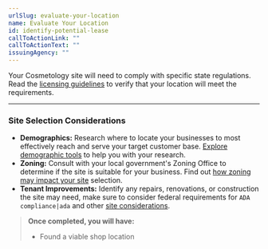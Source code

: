 ```yaml
---
urlSlug: evaluate-your-location
name: Evaluate Your Location
id: identify-potential-lease
callToActionLink: ""
callToActionText: ""
issuingAgency: ""
---
```

Your Cosmetology site will need to comply with specific state regulations. Read the [licensing guidelines](https://www.njconsumeraffairs.gov/regulations/Chapter-28-Board-of-Cosmetology-and-Hairstyling.pdf) to verify that your location will meet the requirements.

---
### Site Selection Considerations

* **Demographics:** Research where to locate your businesses to most effectively reach and serve your target customer base. [Explore demographic tools](https://business.nj.gov/pages/select-a-location) to help you with your research.
* **Zoning:** Consult with your local government's Zoning Office to determine if the site is suitable for your business. Find out [how zoning may impact your site](https://business.nj.gov/pages/select-a-location) selection.
* **Tenant Improvements:** Identify any repairs, renovations, or construction the site may need, make sure to consider federal requirements for `ADA compliance|ada` and other [site considerations](https://business.nj.gov/pages/leasing-tips).


>**Once completed, you will have:**
>
>* Found a viable shop location